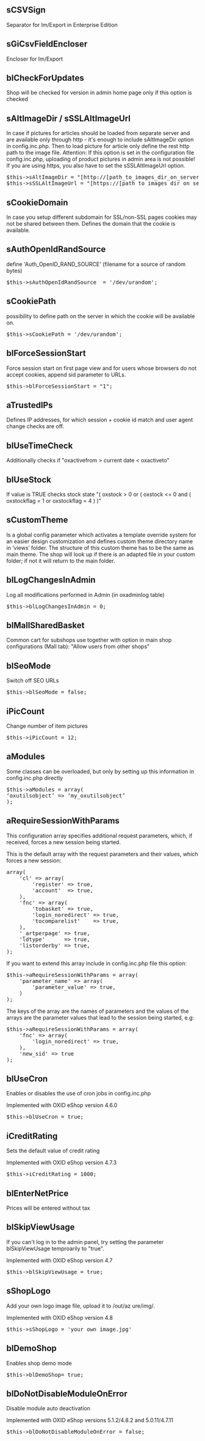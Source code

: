 ## sCSVSign
Separator for Im/Export in Enterprise Edition

## sGiCsvFieldEncloser
Encloser for Im/Export

## blCheckForUpdates
Shop will be checked for version in admin home page only if this option is checked


## sAltImageDir / sSSLAltImageUrl
In case if pictures for articles should be loaded from separate server and are available only through http - it's enough to include sAltImageDir option in config.inc.php. Then to load picture for article only define the rest http path to the image file. Attention: If this option is set in the configuration file config.inc.php, uploading of product pictures in admin area is not possible!
If you are using https, you also have to set the sSSLAltImageUrl option.
<pre>$this->sAltImageDir = "[http://[path_to_images_dir_on_server]/";
$this->sSSLAltImageUrl = "[https://[path_to_images_dir_on_server]/";</pre>

## sCookieDomain
In case you setup different subdomain for SSL/non-SSL pages cookies may not be shared between them. Defines the domain that the cookie is available.

## sAuthOpenIdRandSource
define 'Auth_OpenID_RAND_SOURCE' (filename for a source of   random bytes)
<pre>$this->sAuthOpenIdRandSource  = '/dev/urandom';</pre>

## sCookiePath
possibility to define path on the server in which the cookie will be available on.
<pre>$this->sCookiePath = '/dev/urandom';</pre>

## blForceSessionStart
Force session start on first page view and for users whose browsers do not accept cookies, append sid parameter to URLs.
<pre>$this->blForceSessionStart = "1";</pre>

## aTrustedIPs
Defines IP addresses, for which session + cookie id match and user agent change checks are off.

## blUseTimeCheck
Additionally checks if "oxactivefrom > current date < oxactiveto"

## blUseStock
If value is TRUE checks stock state "( oxstock > 0 or ( oxstock <= 0 and ( oxstockflag = 1 or oxstockflag = 4 ) )"

## sCustomTheme
Is a global config parameter which activates a template override system for an easier design customization and defines 
custom theme directory name in ‘views’ folder. The structure of this custom theme has to be the same as main theme. The 
shop will look up if there is an adapted file in your custom folder; if not it will return to the main folder.

## blLogChangesInAdmin
Log all modifications performed in Admin (in oxadminlog table)
<pre>$this->blLogChangesInAdmin = 0;</pre>

## blMallSharedBasket
Common cart for subshops use together with option in main shop configurations (Mall tab): "Allow users from other shops"

## blSeoMode
Switch off SEO URLs
<pre>$this->blSeoMode = false;</pre>

## iPicCount
Change number of item pictures
<pre>$this->iPicCount = 12;</pre>

## aModules
Some classes can be overloaded, but only by setting up this information in config.inc.php directly
<pre>$this->aModules = array(
‘oxutilsobject’ => ‘my_oxutilsobject’
);
</pre>

## aRequireSessionWithParams
This configuration array specifies additional request parameters, which, if received, forces a new session being started.

This is the default array with the request parameters and their values, which forces a new session: 
<pre>
array(
    'cl' => array(
        'register' => true,
        'account'  => true,
    ),
    'fnc' => array( 
        'tobasket' => true, 
        'login_noredirect' => true, 
        'tocomparelist'    => true,
    ),    
    '_artperpage' => true,
    'ldtype'      => true,
    'listorderby' => true,
);
</pre>

If you want to extend this array include in config.inc.php file this option:
<pre>
$this->aRequireSessionWithParams = array(
    'parameter_name' => array(
        'parameter_value' => true,
    )
);
</pre>
The keys of the array are the names of parameters and the values of the arrays are the parameter values that lead to the 
session being started, e.g:
<pre>
$this->aRequireSessionWithParams = array(
    'fnc' => array(
        'login_noredirect' => true,
    ),
    'new_sid' => true
);
</pre>

## blUseCron
Enables or disables the use of cron jobs in config.inc.php

Implemented with OXID eShop version 4.6.0
<pre>$this->blUseCron = true;</pre>

## iCreditRating
Sets the default value of credit rating

Implemented with OXID eShop version 4.7.3
<pre>$this->iCreditRating = 1000;</pre>

## blEnterNetPrice
Prices will be entered without tax

## blSkipViewUsage
If you can't log in to the admin panel, try setting the parameter blSkipViewUsage temproarily to "true".

Implemented with OXID eShop version 4.7
<pre>$this->blSkipViewUsage = true;</pre>

## sShopLogo
Add your own logo image file, upload it to /out/az ure/img/.

Implemented with OXID eShop version 4.8
<pre>$this->sShopLogo = 'your_own_image.jpg'</pre>

## blDemoShop
Enables shop demo mode
<pre>$this->blDemoShop= true;</pre>

## blDoNotDisableModuleOnError
Disable module auto deactivation

Implemented with OXID eShop versions 5.1.2/4.8.2 and 5.0.11/4.7.11
<pre>$this->blDoNotDisableModuleOnError = false;</pre>

